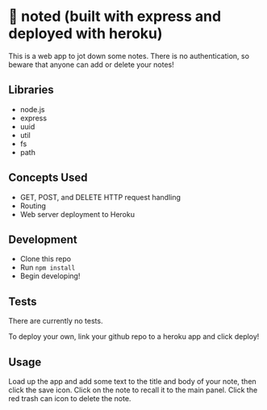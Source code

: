 # 📝 noted (built with express and deployed with heroku)
This is a web app to jot down some notes. There is no authentication, so beware that anyone can add or delete your notes!

## Libraries
* node.js
* express
* uuid
* util
* fs
* path

## Concepts Used
* GET, POST, and DELETE HTTP request handling
* Routing
* Web server deployment to Heroku

## Development
* Clone this repo
* Run `npm install`
* Begin developing!

## Tests
There are currently no tests.

To deploy your own, link your github repo to a heroku app and click deploy!
## Usage
Load up the app and add some text to the title and body of your note, then click the save icon. Click on the note to recall it to the main panel. Click the red trash can icon to delete the note.
